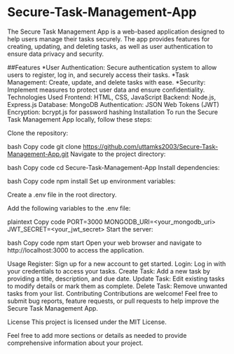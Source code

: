 # Secure-Task-Management-App

The Secure Task Management App is a web-based application designed to help users manage their tasks securely. The app provides features for creating, updating, and deleting tasks, as well as user authentication to ensure data privacy and security.

##Features
*User Authentication: Secure authentication system to allow users to register, log in, and securely access their tasks.
*Task Management: Create, update, and delete tasks with ease.
*Security: Implement measures to protect user data and ensure confidentiality.
Technologies Used
Frontend: HTML, CSS, JavaScript
Backend: Node.js, Express.js
Database: MongoDB
Authentication: JSON Web Tokens (JWT)
Encryption: bcrypt.js for password hashing
Installation
To run the Secure Task Management App locally, follow these steps:

Clone the repository:

bash
Copy code
git clone https://github.com/uttamks2003/Secure-Task-Management-App.git
Navigate to the project directory:

bash
Copy code
cd Secure-Task-Management-App
Install dependencies:

bash
Copy code
npm install
Set up environment variables:

Create a .env file in the root directory.

Add the following variables to the .env file:

plaintext
Copy code
PORT=3000
MONGODB_URI=<your_mongodb_uri>
JWT_SECRET=<your_jwt_secret>
Start the server:

bash
Copy code
npm start
Open your web browser and navigate to http://localhost:3000 to access the application.

Usage
Register: Sign up for a new account to get started.
Login: Log in with your credentials to access your tasks.
Create Task: Add a new task by providing a title, description, and due date.
Update Task: Edit existing tasks to modify details or mark them as complete.
Delete Task: Remove unwanted tasks from your list.
Contributing
Contributions are welcome! Feel free to submit bug reports, feature requests, or pull requests to help improve the Secure Task Management App.

License
This project is licensed under the MIT License.

Feel free to add more sections or details as needed to provide comprehensive information about your project.
